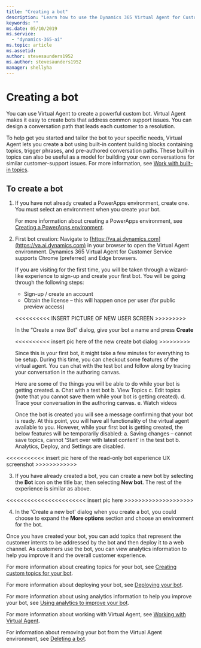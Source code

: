 ```yaml
---
title: "Creating a bot"
description: "Learn how to use the Dynamics 365 Virtual Agent for Customer Service to create a bot."
keywords: ""
ms.date: 05/10/2019
ms.service:
  - "dynamics-365-ai"
ms.topic: article
ms.assetid: 
author: stevesaunders1952
ms.author: stevesaunders1952
manager: shellyha
---
```


# Creating a bot

You can use Virtual Agent to create a powerful custom bot. Virtual Agent makes it easy to create bots that address common support issues. You can design a conversation path that leads each customer to a resolution.

To help get you started and tailor the bot to your specific needs, Virtual Agent lets you create a bot using built-in content building blocks containing topics, trigger phrases, and pre-authored conversation paths. These built-in topics can also be useful as a model for building your own conversations for similar customer-support issues. For more information, see [Work with built-in topics](how-to-templates.md).

## To create a bot

1. If you have not already created a PowerApps environment, create one. You must select an environment when you create your bot.

    For more information about creating a PowerApps environment, see [Creating a PowerApps environment](getting-started-new-environment.md).

2. First bot creation: Navigate to [https://va.ai.dynamics.com](https://va.ai.dynamics.com) in your browser to open the Virtual Agent environment. Dynamics 365 Virtual Agent for Customer Service supports Chrome (preferred) and Edge browsers.

    If you are visiting for the first time, you will be taken through a wizard-like experience to sign-up and create your first bot. You will be going through the following steps:
    
    - Sign-up / create an account
    - Obtain the license – this will happen once per user (for public preview access)

    <<<<<<<<<< INSERT PICTURE OF NEW USER SCREEN >>>>>>>>>

    In the “Create a new Bot” dialog, give your bot a name and press **Create** 
  
    <<<<<<<<<< insert pic here of the new create bot dialog >>>>>>>>>
  
    Since this is your first bot, it might take a few minutes for everything to be setup. During this time, you can checkout some features of the virtual agent. You can chat with the test bot and follow along by tracing your conversation in the authoring canvas.
  
   Here are some of the things you will be able to do while your bot is getting created.
      a. Chat with a test bot
      b. View Topics
      c.	Edit topics (note that you cannot save them while your bot is getting created).
      d.	Trace your conversation in the authoring canvas.
      e.	Watch videos

   Once the bot is created you will see a message confirming that your bot is ready. At this point, you will have all functionality of the virtual agent available to you. However, while your first bot is getting created, the below features will be temporarily disabled:
      a. Saving changes – cannot save topics, cannot 'Start over with latest content’ in the test bot
      b.	Analytics, Deploy, and Settings are disabled.

  <<<<<<<<<<< insert pic here of the read-only bot experience UX screenshot >>>>>>>>>>>>

3. If you have already created a bot, you can create a new bot by selecting the **Bot** icon on the title bar, then selecting **New bot**. The rest of the experience is similar as above.

<<<<<<<<<<<<<<<<<<<<<<< insert pic here >>>>>>>>>>>>>>>>>>>>


4. In the 'Create a new bot' dialog when you create a bot, you could choose to expand the **More options** section and choose an environment for the bot. 

Once you have created your bot, you can add topics that represent the customer intents to be addressed by the bot and then deploy it to a web channel. As customers use the bot, you can view analytics information to help you improve it and the overall customer experience.

For more information about creating topics for your bot, see [Creating custom topics for your bot](getting-started-create-topics.md).

For more information about deploying your bot, see [Deploying your bot](getting-started-deploy.md).

For more information about using analytics information to help you improve your bot, see [Using analytics to improve your bot](getting-started-analytics.md).

For more information about working with Virtual Agent, see [Working with Virtual Agent](getting-started-bot-designer.md).

For information about removing your bot from the Virtual Agent environment, see [Deleting a bot](getting-started-delete-bot.md).
